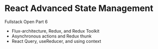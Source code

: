 # React Advanced State Management

Fullstack Open Part 6

- Flux-architecture, Redux, and Redux Toolkit
- Asynchronous actions and Redux thunk
- React Query, useReducer, and using context
